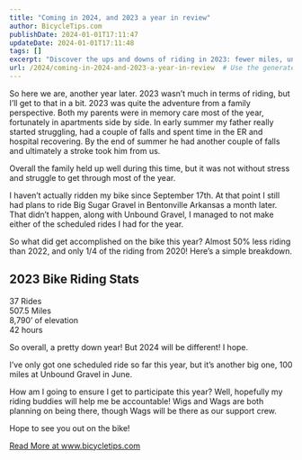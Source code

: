 ```yaml
---
title: "Coming in 2024, and 2023 a year in review"
author: BicycleTips.com
publishDate: 2024-01-01T17:11:47
updateDate: 2024-01-01T17:11:48
tags: []
excerpt: "Discover the ups and downs of riding in 2023: fewer miles, unexpected challenges, and plans for Unbound Gravel in 2024. Find out more on www.bicycletips.com."
url: /2024/coming-in-2024-and-2023-a-year-in-review  # Use the generated URL with year
---
```

<p>So here we are, another year later. 2023 wasn’t much in terms of riding, but I’ll get to that in a bit. 2023 was quite the adventure from a family perspective. Both my parents were in memory care most of the year, fortunately in apartments side by side. In early summer my father really started struggling, had a couple of falls and spent time in the ER and hospital recovering. By the end of summer he had another couple of falls and ultimately a stroke took him from us.</p>  <p>Overall the family held up well during this time, but it was not without stress and struggle to get through most of the year.</p>  <p>I haven’t actually ridden my bike since September 17th. At that point I still had plans to ride Big Sugar Gravel in Bentonville Arkansas a month later. That didn’t happen, along with Unbound Gravel, I managed to not make either of the scheduled rides I had for the year.</p>  <p>So what did get accomplished on the bike this year? Almost 50% less riding than 2022, and only 1/4 of the riding from 2020! Here’s a simple breakdown.</p>  <h2 id="2023-bike-riding-stats">2023 Bike Riding Stats</h2> <p>37 Rides<br /> 507.5 Miles<br /> 8,790’ of elevation<br /> 42 hours</p>  <p>So overall, a pretty down year! But 2024 will be different! I hope.</p>  <p>I’ve only got one scheduled ride so far this year, but it’s another big one, 100 miles at Unbound Gravel in June.</p>  <p>How am I going to ensure I get to participate this year? Well, hopefully my riding buddies will help me be accountable! Wigs and Wags are both planning on being there, though Wags will be there as our support crew.</p>  <p>Hope to see you out on the bike!</p> <a href="https://www.bicycletips.com/2023-year-in-review">Read More at www.bicycletips.com</a>

